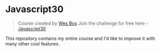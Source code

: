 # Javascript30 

> Course created by [Wes Bos](https://github.com/wesbos) 
> Join the challenge for free here - [Javascript30](https://javascript30.com)

This repository contains my entire course and I'd like to improve it with many other cool features. 


